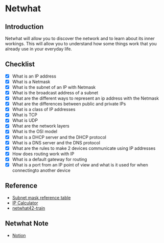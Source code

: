 # Netwhat

## Introduction
Netwhat will allow you to discover the network and to learn about its inner workings. This will allow you to understand how some things work that you already use in your everyday life.

## Checklist
- [x]  What is an IP address
- [x]  What is a Netmask
- [x]  What is the subnet of an IP with Netmask
- [x]  What is the broadcast address of a subnet
- [x]  What are the different ways to represent an ip address with the Netmask
- [x]  What are the differences between public and private IPs
- [x]  What is a class of IP addresses
- [x]  What is TCP
- [x]  What is UDP
- [x]  What are the network layers
- [x]  What is the OSI model
- [x]  What is a DHCP server and the DHCP protocol
- [x]  What is a DNS server and the DNS protocol
- [x]  What are the rules to make 2 devices communicate using IP addresses
- [x]  How does routing work with IP
- [x]  What is a default gateway for routing
- [x]  What is a port from an IP point of view and what is it used for when connectingto another device

## Reference
+ [Subnet mask reference table](https://www.cloudaccess.net/cloud-control-panel-ccp/157-dns-management/322-subnet-masks-reference-table.html)
+ [IP Calculator](http://jodies.de/ipcalc)
+ [netwhat42-train](https://github.com/adblanc/netwhat42-train)


## Netwhat Note
+ [Notion](https://www.notion.so/Netwhat-b13afd97bdf54f39b274f386c6241b1e)
